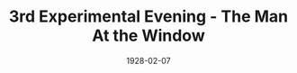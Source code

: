 ---
title: 3rd Experimental Evening - The Man At the Window
date: 1928-02-07
closing_date:
layout: productions
featured_image:
image_caption:
image_credit:
playbill:
category:
Theatre: Theatre Jacksonville
cast:
- Mr. Mason: George Parkhill
- Beth: Gladys Bennett
- 2nd Man: Harry Lewis
- Larry: Leo Finney
- 1st Man: Morris Diamond
crew:
- Playwright: Leo Finney
orchestra:
understudies:
external_links:
---